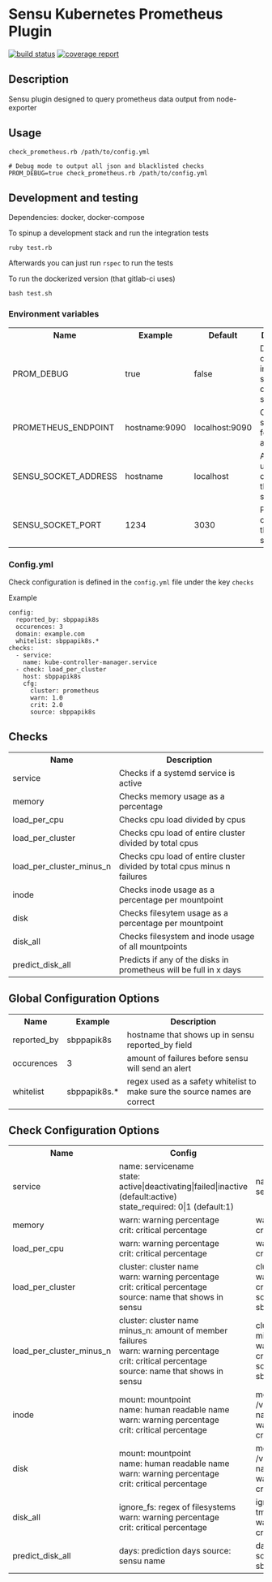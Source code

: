 # Sensu Kubernetes Prometheus Plugin

[![build status](https://sbp.gitlab.schubergphilis.com/MCP/sensu-plugins-k8s/badges/master/build.svg)](https://sbp.gitlab.schubergphilis.com/MCP/sensu-plugins-k8s/commits/master)
[![coverage report](https://sbp.gitlab.schubergphilis.com/MCP/sensu-plugins-k8s/badges/master/coverage.svg)](https://sbp.gitlab.schubergphilis.com/MCP/sensu-plugins-k8s/commits/master)

## Description
Sensu plugin designed to query prometheus data output from node-exporter

## Usage
```
check_prometheus.rb /path/to/config.yml

# Debug mode to output all json and blacklisted checks
PROM_DEBUG=true check_prometheus.rb /path/to/config.yml
```

## Development and testing

Dependencies: docker, docker-compose

To spinup a development stack and run the integration tests
```
ruby test.rb
```

Afterwards you can just run `rspec` to run the tests

To run the dockerized version (that gitlab-ci uses)
```
bash test.sh
```

### Environment variables

<table>
 <tr>
   <th>Name</th>
   <th>Example</th>
   <th>Default</th>
   <th>Description</th>
 </tr>
 <tr>
   <td>PROM_DEBUG</td>
   <td>true</td>
   <td>false</td>
   <td>Debug output instead of sending checks to sensu</td>
 </tr>
 <tr>
   <td>PROMETHEUS_ENDPOINT</td>
   <td>hostname:9090</td>
   <td>localhost:9090</td>
   <td>Connection string in the format address:port</td>
 </tr>
 <tr>
   <td>SENSU_SOCKET_ADDRESS</td>
   <td>hostname</td>
   <td>localhost</td>
   <td>Address used to connect to the sensu socket</td>
 </tr>
 <tr>
   <td>SENSU_SOCKET_PORT</td>
   <td>1234</td>
   <td>3030</td>
   <td>Port used to connect to the sensu socket</td>
 </tr>
</table>


### Config.yml
Check configuration is defined in the `config.yml` file under the key `checks`

Example
```
config:
  reported_by: sbppapik8s
  occurences: 3
  domain: example.com
  whitelist: sbppapik8s.*
checks:
  - service:
    name: kube-controller-manager.service
  - check: load_per_cluster
    host: sbppapik8s
    cfg:
      cluster: prometheus
      warn: 1.0
      crit: 2.0
      source: sbppapik8s
```

## Checks

 <table>
  <tr>
    <th>Name</th>
    <th>Description</th>
  </tr>
  <tr>
    <td>service</td>
    <td>Checks if a systemd service is active</td>
  </tr>
  <tr>
    <td>memory</td>
    <td>Checks memory usage as a percentage</td>
  </tr>
  <tr>
    <td>load_per_cpu</td>
    <td>Checks cpu load divided by cpus</td>
  </tr>
  <tr>
    <td>load_per_cluster</td>
    <td>Checks cpu load of entire cluster divided by total cpus</td>
  </tr>
  <tr>
    <td>load_per_cluster_minus_n</td>
    <td>Checks cpu load of entire cluster divided by total cpus minus n failures</td>
  </tr>
  <tr>
    <td>inode</td>
    <td>Checks inode usage as a percentage per mountpoint</td>
  </tr>
  <tr>
    <td>disk</td>
    <td>Checks filesytem usage as a percentage per mountpoint</td>
  </tr>
  <tr>
    <td>disk_all</td>
    <td>Checks filesystem and inode usage of all mountpoints</td>
  </tr>
  <tr>
    <td>predict_disk_all</td>
    <td>Predicts if any of the disks in prometheus will be full in x days</td>
  </tr>
 </table>

## Global Configuration Options
 <table>
  <tr>
    <th>Name</th>
    <th>Example</th>
    <th>Description</th>
  </tr>
  <tr>
    <td>reported_by</td>
    <td>sbppapik8s</td>
    <td>hostname that shows up in sensu reported_by field</td>
  </tr>
  <tr>
    <td>occurences</td>
    <td>3</td>
    <td>amount of failures before sensu will send an alert</td>
  </tr>
  <tr>
    <td>whitelist</td>
    <td>sbppapik8s.*</td>
    <td>regex used as a safety whitelist to make sure the source names are correct</td>
  </tr>
  </table>

## Check Configuration Options
 <table>
  <tr>
    <th>Name</th>
    <th>Config</th>
    <th>Example</th>
  </tr>
  <tr>
    <td>service</td>
    <td>
        name: servicename<br>
        state: active|deactivating|failed|inactive (default:active)<br>
        state_required: 0|1 (default:1)
    </td>
    <td>name: test-service.service</td>
  </tr>
  <tr>
    <td>memory</td>
    <td>
      warn: warning percentage<br>
      crit: critical percentage
   </td>
    <td>
      warn: 90 <br>
      crit: 95
   </td>
  </tr>
  <tr>
    <td>load_per_cpu</td>
    <td>
      warn: warning percentage <br>
      crit: critical percentage
   </td>
    <td>
      warn: 90 <br>
      crit: 95
   </td>
  </tr>
  <tr>
    <td>load_per_cluster</td>
    <td>
      cluster: cluster name <br>
      warn: warning percentage <br>
      crit: critical percentage <br>
      source: name that shows in sensu
   </td>
    <td>
      cluster: nodes <br>
      warn: 90 <br>
      crit: 95 <br>
      source: sbppapik8s
   </td>
  </tr>
  <tr>
    <td>load_per_cluster_minus_n</td>
    <td>
      cluster: cluster name <br>
      minus_n: amount of member failures <br>
      warn: warning percentage <br>
      crit: critical percentage <br>
      source: name that shows in sensu
   </td>
    <td>
      cluster: nodes <br>
      minus_n: 1 <br>
      warn: 90 <br>
      crit: 95 <br>
      source: sbppapik8s
   </td>
  </tr>
  <tr>
    <td>inode</td>
    <td>
      mount: mountpoint <br>
      name: human readable name <br>
      warn: warning percentage <br>
      crit: critical percentage
   </td>
    <td>
      mount: /var/lib/docker <br>
      name: docker <br>
      warn: 90 <br>
      crit: 95
   </td>
  </tr>
  <tr>
    <td>disk</td>
    <td>
      mount: mountpoint <br>
      name: human readable name <br>
      warn: warning percentage <br>
      crit: critical percentage
   </td>
    <td>
      mount: /var/lib/docker <br>
      name: docker <br>
      warn: 90 <br>
      crit: 95
   </td>
  </tr>
  <tr>
    <td>disk_all</td>
    <td>
      ignore_fs: regex of filesystems <br>
      warn: warning percentage <br>
      crit: critical percentage
   </td>
    <td>
      ignore_fs: tmpfs <br>
      warn: 90 <br>
      crit: 95
   </td>
  </tr>
  <tr>
    <td>predict_disk_all</td>
    <td>
      days: prediction days
      source: sensu name
   </td>
    <td>
      days: 14
      source: sbppapik8s
   </td>
  </tr>
 </table>
